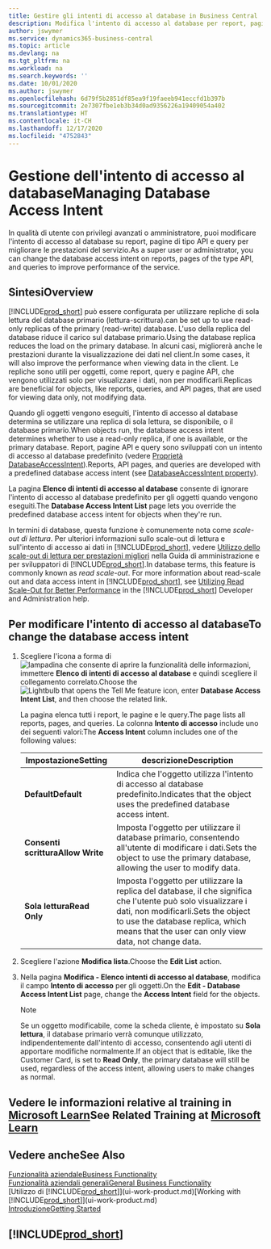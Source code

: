 ```yaml
---
title: Gestire gli intenti di accesso al database in Business Central | Microsoft Docs
description: Modifica l'intento di accesso al database per report, pagine API e query.
author: jswymer
ms.service: dynamics365-business-central
ms.topic: article
ms.devlang: na
ms.tgt_pltfrm: na
ms.workload: na
ms.search.keywords: ''
ms.date: 10/01/2020
ms.author: jswymer
ms.openlocfilehash: 6d79f5b2851df85ea9f19faeeb941eccfd1b397b
ms.sourcegitcommit: 2e7307fbe1eb3b34d0ad9356226a19409054a402
ms.translationtype: HT
ms.contentlocale: it-CH
ms.lasthandoff: 12/17/2020
ms.locfileid: "4752843"
---
```

# <a name="managing-database-access-intent"></a><span data-ttu-id="f4bb7-103">Gestione dell'intento di accesso al database</span><span class="sxs-lookup"><span data-stu-id="f4bb7-103">Managing Database Access Intent</span></span> 

<span data-ttu-id="f4bb7-104">In qualità di utente con privilegi avanzati o amministratore, puoi modificare l'intento di accesso al database su report, pagine di tipo API e query per migliorare le prestazioni del servizio.</span><span class="sxs-lookup"><span data-stu-id="f4bb7-104">As a super user or administrator, you can change the database access intent on reports, pages of the type API, and queries to improve performance of the service.</span></span>

## <a name="overview"></a><span data-ttu-id="f4bb7-105">Sintesi</span><span class="sxs-lookup"><span data-stu-id="f4bb7-105">Overview</span></span>

[!INCLUDE[prod_short](includes/prod_short.md)] <span data-ttu-id="f4bb7-106">può essere configurata per utilizzare repliche di sola lettura del database primario (lettura-scrittura).</span><span class="sxs-lookup"><span data-stu-id="f4bb7-106">can be set up to use read-only replicas of the primary (read-write) database.</span></span> <span data-ttu-id="f4bb7-107">L'uso della replica del database riduce il carico sul database primario.</span><span class="sxs-lookup"><span data-stu-id="f4bb7-107">Using the database replica reduces the load on the primary database.</span></span> <span data-ttu-id="f4bb7-108">In alcuni casi, migliorerà anche le prestazioni durante la visualizzazione dei dati nel client.</span><span class="sxs-lookup"><span data-stu-id="f4bb7-108">In some cases, it will also improve the performance when viewing data in the client.</span></span> <span data-ttu-id="f4bb7-109">Le repliche sono utili per oggetti, come report, query e pagine API, che vengono utilizzati solo per visualizzare i dati, non per modificarli.</span><span class="sxs-lookup"><span data-stu-id="f4bb7-109">Replicas are beneficial for objects, like reports, queries, and API pages, that are used for viewing data only, not modifying data.</span></span>

<span data-ttu-id="f4bb7-110">Quando gli oggetti vengono eseguiti, l'intento di accesso al database determina se utilizzare una replica di sola lettura, se disponibile, o il database primario.</span><span class="sxs-lookup"><span data-stu-id="f4bb7-110">When objects run, the database access intent determines whether to use a read-only replica, if one is available, or the primary database.</span></span> <span data-ttu-id="f4bb7-111">Report, pagine API e query sono sviluppati con un intento di accesso al database predefinito (vedere [Proprietà DatabaseAccessIntent](/dynamics365/business-central/dev-itpro/developer/properties/devenv-dataaccessintent-property)).</span><span class="sxs-lookup"><span data-stu-id="f4bb7-111">Reports, API pages, and queries are developed with a predefined database access intent (see [DatabaseAccessIntent property](/dynamics365/business-central/dev-itpro/developer/properties/devenv-dataaccessintent-property)).</span></span>

<span data-ttu-id="f4bb7-112">La pagina **Elenco di intenti di accesso al database** consente di ignorare l'intento di accesso al database predefinito per gli oggetti quando vengono eseguiti.</span><span class="sxs-lookup"><span data-stu-id="f4bb7-112">The **Database Access Intent List** page lets you override the predefined database access intent for objects when they're run.</span></span>

<span data-ttu-id="f4bb7-113">In termini di database, questa funzione è comunemente nota come *scale-out di lettura*. Per ulteriori informazioni sullo scale-out di lettura e sull'intento di accesso ai dati in [!INCLUDE[prod_short](includes/prod_short.md)], vedere [Utilizzo dello scale-out di lettura per prestazioni migliori](/dynamics365/business-central/dev-itpro/administration/database-read-scale-out-overview) nella Guida di amministrazione e per sviluppatori di [!INCLUDE[prod_short](includes/prod_short.md)].</span><span class="sxs-lookup"><span data-stu-id="f4bb7-113">In database terms, this feature is commonly known as *read scale-out*. For more information about read-scale out and data access intent in [!INCLUDE[prod_short](includes/prod_short.md)], see [Utilizing Read Scale-Out for Better Performance](/dynamics365/business-central/dev-itpro/administration/database-read-scale-out-overview) in the [!INCLUDE[prod_short](includes/prod_short.md)] Developer and Administration help.</span></span>

## <a name="to-change-the-database-access-intent"></a><span data-ttu-id="f4bb7-114">Per modificare l'intento di accesso al database</span><span class="sxs-lookup"><span data-stu-id="f4bb7-114">To change the database access intent</span></span>

1. <span data-ttu-id="f4bb7-115">Scegliere l'icona a forma di ![lampadina che consente di aprire la funzionalità delle informazioni](media/ui-search/search_small.png "Informazioni sull'operazione che si desidera eseguire"), immettere **Elenco di intenti di accesso al database** e quindi scegliere il collegamento correlato.</span><span class="sxs-lookup"><span data-stu-id="f4bb7-115">Choose the ![Lightbulb that opens the Tell Me feature](media/ui-search/search_small.png "Tell me what you want to do") icon, enter **Database Access Intent List**, and then choose the related link.</span></span>

    <span data-ttu-id="f4bb7-116">La pagina elenca tutti i report, le pagine e le query.</span><span class="sxs-lookup"><span data-stu-id="f4bb7-116">The page lists all reports, pages, and queries.</span></span> <span data-ttu-id="f4bb7-117">La colonna **Intento di accesso** include uno dei seguenti valori:</span><span class="sxs-lookup"><span data-stu-id="f4bb7-117">The **Access Intent** column includes one of the following values:</span></span>

    |<span data-ttu-id="f4bb7-118">**Impostazione**</span><span class="sxs-lookup"><span data-stu-id="f4bb7-118">**Setting**</span></span>|<span data-ttu-id="f4bb7-119">**descrizione**</span><span class="sxs-lookup"><span data-stu-id="f4bb7-119">**Description**</span></span>|  
    |------------|-------------|  
    |<span data-ttu-id="f4bb7-120">**Default**</span><span class="sxs-lookup"><span data-stu-id="f4bb7-120">**Default**</span></span>|<span data-ttu-id="f4bb7-121">Indica che l'oggetto utilizza l'intento di accesso al database predefinito.</span><span class="sxs-lookup"><span data-stu-id="f4bb7-121">Indicates that the object uses the predefined database access intent.</span></span>|
    |<span data-ttu-id="f4bb7-122">**Consenti scrittura**</span><span class="sxs-lookup"><span data-stu-id="f4bb7-122">**Allow Write**</span></span>|<span data-ttu-id="f4bb7-123">Imposta l'oggetto per utilizzare il database primario, consentendo all'utente di modificare i dati.</span><span class="sxs-lookup"><span data-stu-id="f4bb7-123">Sets the object to use the primary database, allowing the user to modify data.</span></span>|
    |<span data-ttu-id="f4bb7-124">**Sola lettura**</span><span class="sxs-lookup"><span data-stu-id="f4bb7-124">**Read Only**</span></span>|<span data-ttu-id="f4bb7-125">Imposta l'oggetto per utilizzare la replica del database, il che significa che l'utente può solo visualizzare i dati, non modificarli.</span><span class="sxs-lookup"><span data-stu-id="f4bb7-125">Sets the object to use the database replica, which means that the user can only view data, not change data.</span></span>|

2. <span data-ttu-id="f4bb7-126">Scegliere l'azione **Modifica lista**.</span><span class="sxs-lookup"><span data-stu-id="f4bb7-126">Choose the **Edit List** action.</span></span>

3. <span data-ttu-id="f4bb7-127">Nella pagina **Modifica - Elenco intenti di accesso al database**, modifica il campo **Intento di accesso** per gli oggetti.</span><span class="sxs-lookup"><span data-stu-id="f4bb7-127">On the **Edit - Database Access Intent List** page, change the **Access Intent** field for the objects.</span></span>

    > [!NOTE]
    > <span data-ttu-id="f4bb7-128">Se un oggetto modificabile, come la scheda cliente, è impostato su **Sola lettura**, il database primario verrà comunque utilizzato, indipendentemente dall'intento di accesso, consentendo agli utenti di apportare modifiche normalmente.</span><span class="sxs-lookup"><span data-stu-id="f4bb7-128">If an object that is editable, like the Customer Card, is set to **Read Only**, the primary database will still be used, regardless of the access intent, allowing users to make changes as normal.</span></span>

## <a name="see-related-training-at-microsoft-learn"></a><span data-ttu-id="f4bb7-129">Vedere le informazioni relative al training in [Microsoft Learn](/learn/paths/deploy-configure-dynamics-365-business-central/)</span><span class="sxs-lookup"><span data-stu-id="f4bb7-129">See Related Training at [Microsoft Learn](/learn/paths/deploy-configure-dynamics-365-business-central/)</span></span>

## <a name="see-also"></a><span data-ttu-id="f4bb7-130">Vedere anche</span><span class="sxs-lookup"><span data-stu-id="f4bb7-130">See Also</span></span>
[<span data-ttu-id="f4bb7-131">Funzionalità aziendale</span><span class="sxs-lookup"><span data-stu-id="f4bb7-131">Business Functionality</span></span>](across-business-functionality.md)  
[<span data-ttu-id="f4bb7-132">Funzionalità aziendali generali</span><span class="sxs-lookup"><span data-stu-id="f4bb7-132">General Business Functionality</span></span>](ui-across-business-areas.md)  
<span data-ttu-id="f4bb7-133">[Utilizzo di [!INCLUDE[prod_short](includes/prod_short.md)]](ui-work-product.md)</span><span class="sxs-lookup"><span data-stu-id="f4bb7-133">[Working with [!INCLUDE[prod_short](includes/prod_short.md)]](ui-work-product.md)</span></span>  
[<span data-ttu-id="f4bb7-134">Introduzione</span><span class="sxs-lookup"><span data-stu-id="f4bb7-134">Getting Started</span></span>](product-get-started.md)    

## [!INCLUDE[prod_short](includes/free_trial_md.md)]  
